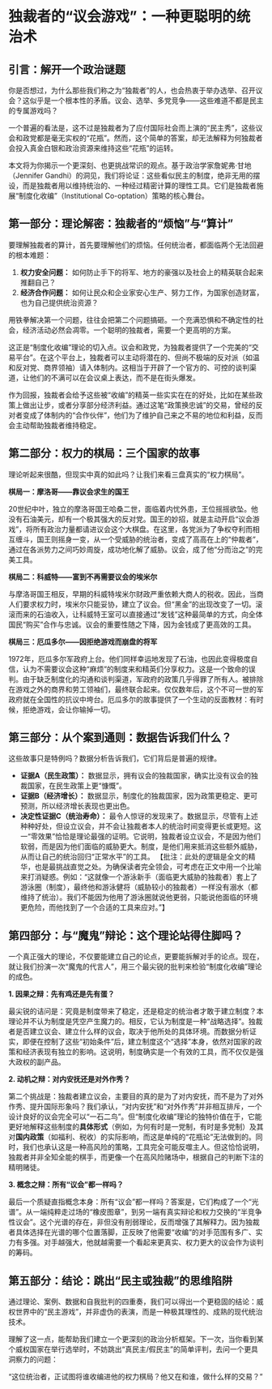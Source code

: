 # 独裁者的“议会游戏”：一种更聪明的统治术

## 引言：解开一个政治谜题

你是否想过，为什么那些我们称之为“独裁者”的人，也会热衷于举办选举、召开议会？这似乎是一个根本性的矛盾。议会、选举、多党竞争——这些难道不都是民主的专属游戏吗？

一个普遍的看法是，这不过是独裁者为了应付国际社会而上演的“民主秀”，这些议会和政党都是毫无实权的“花瓶”。然而，这个简单的答案，却无法解释为何独裁者会投入真金白银和政治资源来维持这些“花瓶”的运转。

本文将为你揭示一个更深刻、也更挑战常识的观点。基于政治学家詹妮弗·甘地（Jennifer Gandhi）的洞见，我们将论证：这些看似民主的制度，绝非无用的摆设，而是独裁者用以维持统治的、一种经过精密计算的理性工具。它们是独裁者施展“制度化收编”（Institutional Co-optation）策略的核心舞台。

## 第一部分：理论解密：独裁者的“烦恼”与“算计”

要理解独裁者的算计，首先要理解他们的烦恼。任何统治者，都面临两个无法回避的根本难题：

1.  **权力安全问题：** 如何防止手下的将军、地方的豪强以及社会上的精英联合起来推翻自己？
2.  **经济合作问题：** 如何让民众和企业家安心生产、努力工作，为国家创造财富，也为自己提供统治资源？

用铁拳解决第一个问题，往往会把第二个问题搞砸。一个充满恐惧和不确定性的社会，经济活动必然会凋零。一个聪明的独裁者，需要一个更高明的方案。

这正是“制度化收编”理论的切入点。议会和政党，为独裁者提供了一个完美的“交易平台”。在这个平台上，独裁者可以主动将潜在的、但尚不极端的反对派（如温和反对党、商界领袖）请入体制内。这相当于开辟了一个官方的、可控的谈判渠道，让他们的不满可以在会议桌上表达，而不是在街头爆发。

作为回报，独裁者会给予这些被“收编”的精英一些实实在在的好处，比如在某些政策上做出让步，或者分享部分经济利益。通过这笔“政策换忠诚”的交易，曾经的反对者变成了体制内的“合作伙伴”，他们为了维护自己来之不易的地位和利益，反而会主动帮助独裁者维持稳定。

## 第二部分：权力的棋局：三个国家的故事

理论听起来很酷，但现实中真的如此吗？让我们来看三盘真实的“权力棋局”。

**棋局一：摩洛哥——靠议会求生的国王**

20世纪中叶，独立的摩洛哥国王哈桑二世，面临着内忧外患，王位摇摇欲坠。他没有石油美元，却有一个极其强大的反对党。国王的妙招，就是主动开启“议会游戏”，将所有政治力量都请进议会这个大棋盘。在这里，各党派为了争权夺利而相互缠斗，国王则摇身一变，从一个受威胁的统治者，变成了高高在上的“仲裁者”，通过在各派势力之间巧妙周旋，成功地化解了威胁。议会，成了他“分而治之”的完美工具。

**棋局二：科威特——富到不再需要议会的埃米尔**

与摩洛哥国王相反，早期的科威特埃米尔财政严重依赖大商人的税收。因此，当商人们要求权力时，埃米尔只能妥协，建立了议会。但“黑金”的出现改变了一切。滚滚而来的石油收入，让科威特王室可以直接通过“发钱”这种最简单的方式，向全体国民“购买”合作与忠诚。议会的重要性随之下降，因为金钱成了更高效的工具。

**棋局三：厄瓜多尔——因拒绝游戏而崩盘的将军**

1972年，厄瓜多尔军政府上台。他们同样幸运地发现了石油，也因此变得极度自信，认为不需要议会这种“麻烦”的制度来和精英们分享权力。这是一个致命的误判。由于缺乏制度化的沟通和谈判渠道，军政府的政策几乎得罪了所有人。被排除在游戏之外的商界和劳工领袖们，最终联合起来。仅仅数年后，这个不可一世的军政府就在全国性的抗议中垮台。厄瓜多尔的故事提供了一个生动的反面教材：有时候，拒绝游戏，会让你输掉一切。

## 第三部分：从个案到通则：数据告诉我们什么？

这些故事只是特例吗？数据分析告诉我们，它们背后是普遍的规律。

*   **证据A（民生政策）：** 数据显示，拥有议会的独裁国家，确实比没有议会的独裁国家，在民生政策上更“慷慨”。
*   **证据B（经济增长）：** 数据显示，制度化的独裁国家，因为政策更稳定、更可预测，所以经济增长表现也更出色。
*   **决定性证据C（统治寿命）：** 最令人惊讶的发现来了。数据显示，尽管有上述种种好处，但设立议会，并不会让独裁者本人的统治时间变得更长或更短。这一“零效果”恰恰是理论最强的证明。它说明，独裁者设立议会，不是因为他们软弱，而是因为他们面临的威胁更大。制度，是他们用来抵消这些额外威胁，从而让自己的统治回归“正常水平”的工具。
【批注：此处的逻辑是全文的精华，也是最挑战直觉之处。为确保读者完全领会，可考虑在正文中用一个比喻来打消疑惑。例如：“这就像一个游泳新手（面临更大威胁的独裁者）套上了游泳圈（制度），最终他和游泳健将（威胁较小的独裁者）一样没有溺水（都维持了统治）。我们不能因为他用了游泳圈就说他更弱，只能说他面临的环境更危险，而他找到了一个合适的工具来应对。”】

## 第四部分：与“魔鬼”辩论：这个理论站得住脚吗？

一个真正强大的理论，不仅要能建立自己的论点，更要能拆解对手的论点。现在，就让我们扮演一次“魔鬼的代言人”，用三个最尖锐的批判来检验“制度化收编”理论的成色。

**1. 因果之辩：先有鸡还是先有蛋？**

最尖锐的诘问是：究竟是制度带来了稳定，还是稳定的统治者才敢于建立制度？本理论并不认为制度是凭空产生魔力的。相反，它认为制度是一种“战略选择”。独裁者是否建立议会、建立什么样的议会，取决于他所处的具体环境。而数据分析证实，即便在控制了这些“初始条件”后，建立制度这个“选择”本身，依然对国家的政策和经济表现有独立的影响。这说明，制度确实是一个有效的工具，而不仅仅是强大政权的副产品。

**2. 动机之辩：对内安抚还是对外作秀？**

第二个挑战是：独裁者建立议会，主要目的真的是为了对内安抚，而不是为了对外作秀、提升国际形象吗？我们承认，“对内安抚”和“对外作秀”并非相互排斥，一个设计良好的议会完全可以“一石二鸟”。但“制度化收编”理论的独特价值在于，它能更好地解释这些制度的**具体形式**（例如，为何有时是一党制，有时是多党制）及其对**国内政策**（如福利、税收）的实际影响，而这是单纯的“花瓶论”无法做到的。同时，我们也承认这是一种高风险的策略，工具完全可能反噬主人。但这恰恰说明，独裁者并非全知全能的棋手，而更像一个在高风险赌场中，根据自己的判断下注的精明赌徒。

**3. 概念之辩：所有“议会”都一样吗？**

最后一个质疑直指概念本身：所有“议会”都一样吗？答案是，它们构成了一个“光谱”。从一端纯粹走过场的“橡皮图章”，到另一端有真实辩论和权力交换的“半竞争性议会”。这个光谱的存在，非但没有削弱理论，反而增强了其解释力。因为独裁者具体选择在光谱的哪个位置落脚，正反映了他需要“收编”的对手范围有多广、实力有多强。对手越强大，他就越需要一个看起来更真实、权力更大的议会作为谈判的筹码。

## 第五部分：结论：跳出“民主或独裁”的思维陷阱

通过理论、案例、数据和自我批判的四重奏，我们可以得出一个更稳固的结论：威权世界中的“民主游戏”，并非虚伪的表演，而是一种极其理性的、成熟的现代统治技术。

理解了这一点，能帮助我们建立一个更深刻的政治分析框架。下一次，当你看到某个威权国家在举行选举时，不妨跳出“真民主/假民主”的简单评判，去问一个更具洞察力的问题：

“这位统治者，正试图将谁收编进他的权力棋局？他又在和谁，做什么样的交易？”